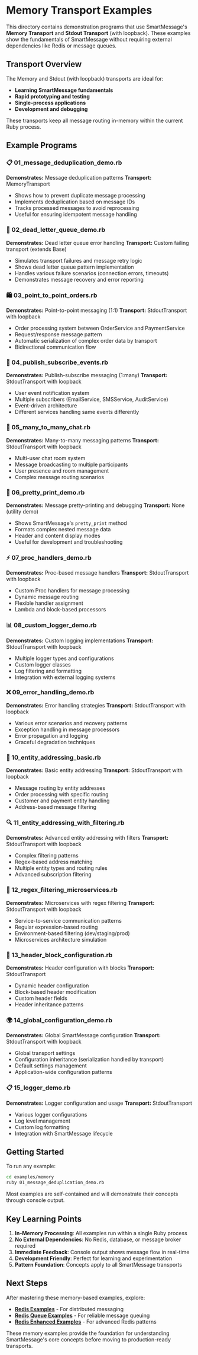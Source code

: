 # Memory Transport Examples

This directory contains demonstration programs that use SmartMessage's **Memory Transport** and **Stdout Transport** (with loopback). These examples show the fundamentals of SmartMessage without requiring external dependencies like Redis or message queues.

## Transport Overview

The Memory and Stdout (with loopback) transports are ideal for:
- **Learning SmartMessage fundamentals**
- **Rapid prototyping and testing**
- **Single-process applications**
- **Development and debugging**

These transports keep all message routing in-memory within the current Ruby process.

## Example Programs

### 📋 01_message_deduplication_demo.rb
**Demonstrates:** Message deduplication patterns
**Transport:** MemoryTransport
- Shows how to prevent duplicate message processing
- Implements deduplication based on message IDs
- Tracks processed messages to avoid reprocessing
- Useful for ensuring idempotent message handling

### 🚨 02_dead_letter_queue_demo.rb  
**Demonstrates:** Dead letter queue error handling
**Transport:** Custom failing transport (extends Base)
- Simulates transport failures and message retry logic
- Shows dead letter queue pattern implementation
- Handles various failure scenarios (connection errors, timeouts)
- Demonstrates message recovery and error reporting

### 🛍️ 03_point_to_point_orders.rb
**Demonstrates:** Point-to-point messaging (1:1)
**Transport:** StdoutTransport with loopback
- Order processing system between OrderService and PaymentService
- Request/response message pattern
- Automatic serialization of complex order data by transport
- Bidirectional communication flow

### 📢 04_publish_subscribe_events.rb
**Demonstrates:** Publish-subscribe messaging (1:many)
**Transport:** StdoutTransport with loopback
- User event notification system
- Multiple subscribers (EmailService, SMSService, AuditService)
- Event-driven architecture
- Different services handling same events differently

### 💬 05_many_to_many_chat.rb  
**Demonstrates:** Many-to-many messaging patterns
**Transport:** StdoutTransport with loopback
- Multi-user chat room system
- Message broadcasting to multiple participants
- User presence and room management
- Complex message routing scenarios

### 🎨 06_pretty_print_demo.rb
**Demonstrates:** Message pretty-printing and debugging
**Transport:** None (utility demo)
- Shows SmartMessage's `pretty_print` method
- Formats complex nested message data
- Header and content display modes
- Useful for development and troubleshooting

### ⚡ 07_proc_handlers_demo.rb
**Demonstrates:** Proc-based message handlers
**Transport:** StdoutTransport with loopback  
- Custom Proc handlers for message processing
- Dynamic message routing
- Flexible handler assignment
- Lambda and block-based processors

### 📊 08_custom_logger_demo.rb
**Demonstrates:** Custom logging implementations
**Transport:** StdoutTransport with loopback
- Multiple logger types and configurations
- Custom logger classes
- Log filtering and formatting
- Integration with external logging systems

### ❌ 09_error_handling_demo.rb
**Demonstrates:** Error handling strategies
**Transport:** StdoutTransport with loopback
- Various error scenarios and recovery patterns
- Exception handling in message processors
- Error propagation and logging
- Graceful degradation techniques

### 🎯 10_entity_addressing_basic.rb
**Demonstrates:** Basic entity addressing
**Transport:** StdoutTransport with loopback
- Message routing by entity addresses
- Order processing with specific routing
- Customer and payment entity handling
- Address-based message filtering

### 🔍 11_entity_addressing_with_filtering.rb  
**Demonstrates:** Advanced entity addressing with filters
**Transport:** StdoutTransport with loopback
- Complex filtering patterns
- Regex-based address matching
- Multiple entity types and routing rules
- Advanced subscription filtering

### 🏢 12_regex_filtering_microservices.rb
**Demonstrates:** Microservices with regex filtering
**Transport:** StdoutTransport with loopback
- Service-to-service communication patterns
- Regular expression-based routing
- Environment-based filtering (dev/staging/prod)
- Microservices architecture simulation

### 📝 13_header_block_configuration.rb
**Demonstrates:** Header configuration with blocks
**Transport:** StdoutTransport
- Dynamic header configuration
- Block-based header modification
- Custom header fields
- Header inheritance patterns

### 🌍 14_global_configuration_demo.rb  
**Demonstrates:** Global SmartMessage configuration
**Transport:** StdoutTransport with loopback
- Global transport settings
- Configuration inheritance (serialization handled by transport)
- Default settings management
- Application-wide configuration patterns

### 📋 15_logger_demo.rb
**Demonstrates:** Logger configuration and usage
**Transport:** StdoutTransport
- Various logger configurations
- Log level management
- Custom log formatting
- Integration with SmartMessage lifecycle

## Getting Started

To run any example:

```bash
cd examples/memory
ruby 01_message_deduplication_demo.rb
```

Most examples are self-contained and will demonstrate their concepts through console output.

## Key Learning Points

1. **In-Memory Processing**: All examples run within a single Ruby process
2. **No External Dependencies**: No Redis, database, or message broker required  
3. **Immediate Feedback**: Console output shows message flow in real-time
4. **Development Friendly**: Perfect for learning and experimentation
5. **Pattern Foundation**: Concepts apply to all SmartMessage transports

## Next Steps

After mastering these memory-based examples, explore:
- **[Redis Examples](../redis/)** - For distributed messaging
- **[Redis Queue Examples](../redis_queue/)** - For reliable message queuing
- **[Redis Enhanced Examples](../redis_enhanced/)** - For advanced Redis patterns

These memory examples provide the foundation for understanding SmartMessage's core concepts before moving to production-ready transports.